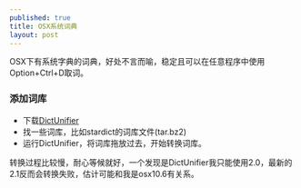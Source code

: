 ```yaml
---
published: true
title: OSX系统词典
layout: post
---
```

OSX下有系统字典的词典，好处不言而喻，稳定且可以在任意程序中使用Option+Ctrl+D取词。

### 添加词库
- 下载[DictUnifier](http://code.google.com/p/mac-dictionary-kit/)
- 找一些词库，比如stardict的词库文件(tar.bz2)
- 运行DictUnifier，将词库拖放过去，开始转换词库。

转换过程比较慢，耐心等候就好，一个发现是DictUnifier我只能使用2.0，最新的2.1反而会转换失败，估计可能和我是osx10.6有关系。